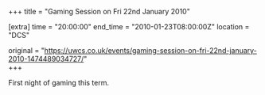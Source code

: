 +++
title = "Gaming Session on Fri 22nd January 2010"

[extra]
time = "20:00:00"
end_time = "2010-01-23T08:00:00Z"
location = "DCS"

original = "https://uwcs.co.uk/events/gaming-session-on-fri-22nd-january-2010-1474489034727/"    
+++

First night of gaming this term.

